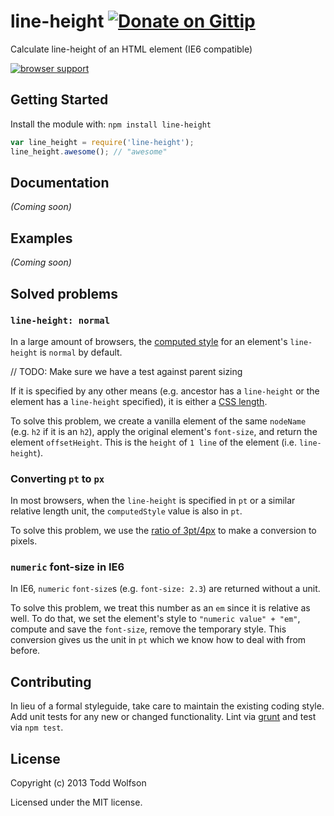 # line-height [![Donate on Gittip](http://badgr.co/gittip/twolfson.png)](https://www.gittip.com/twolfson/)

Calculate line-height of an HTML element (IE6 compatible)

[![browser support](https://ci.testling.com/twolfson/line-height.png)](https://ci.testling.com/twolfson/line-height)

## Getting Started
Install the module with: `npm install line-height`

```javascript
var line_height = require('line-height');
line_height.awesome(); // "awesome"
```

## Documentation
_(Coming soon)_

## Examples
_(Coming soon)_

## Solved problems
### `line-height: normal`
In a large amount of browsers, the [computed style][computed-style] for an element's `line-height` is `normal` by default.

// TODO: Make sure we have a test against parent sizing

If it is specified by any other means (e.g. ancestor has a `line-height` or the element has a `line-height` specified), it is either a [CSS length][css-length].

To solve this problem, we create a vanilla element of the same `nodeName` (e.g. `h2` if it is an `h2`), apply the original element's `font-size`, and return the element `offsetHeight`. This is the `height` of `1 line` of the element (i.e. `line-height`).

[computed-style]: https://developer.mozilla.org/en-US/docs/Web/API/window.getComputedStyle
[css-length]: https://developer.mozilla.org/en-US/docs/Web/CSS/length

### Converting `pt` to `px`
In most browsers, when the `line-height` is specified in `pt` or a similar relative length unit, the `computedStyle` value is also in `pt`.

To solve this problem, we use the [ratio of 3pt/4px][css-length] to make a conversion to pixels.

### `numeric` font-size in IE6
In IE6, `numeric` `font-size`s (e.g. `font-size: 2.3`) are returned without a unit.

To solve this problem, we treat this number as an `em` since it is relative as well. To do that, we set the element's style to `"numeric value" + "em"`, compute and save the `font-size`, remove the temporary style. This conversion gives us the unit in `pt` which we know how to deal with from before.

## Contributing
In lieu of a formal styleguide, take care to maintain the existing coding style. Add unit tests for any new or changed functionality. Lint via [grunt](https://github.com/gruntjs/grunt) and test via `npm test`.

## License
Copyright (c) 2013 Todd Wolfson

Licensed under the MIT license.
